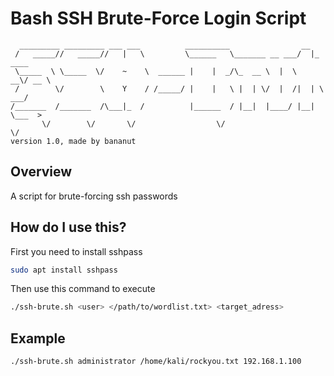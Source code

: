 # Bash SSH Brute-Force Login Script
```
  _________ _________ ___ ___          __________                __          
 /   _____//   _____//   |   \         \______   \_______ __ ___/  |_  ____  
 \_____  \ \_____  \/    ~    \  ______ |    |  _/\_  __ \  |  \   __\/ __ \ 
 /        \/        \    Y    / /_____/ |    |   \ |  | \/  |  /|  | \  ___/ 
/_______  /_______  /\___|_  /          |______  / |__|  |____/ |__|  \___  >
       \/        \/       \/                  \/                         \/
version 1.0, made by bananut
```

## Overview
A script for brute-forcing ssh passwords

## How do I use this?
First you need to install sshpass
```bash
sudo apt install sshpass
```
Then use this command to execute
```bash
./ssh-brute.sh <user> </path/to/wordlist.txt> <target_adress>
```

## Example
```bash
./ssh-brute.sh administrator /home/kali/rockyou.txt 192.168.1.100
```
